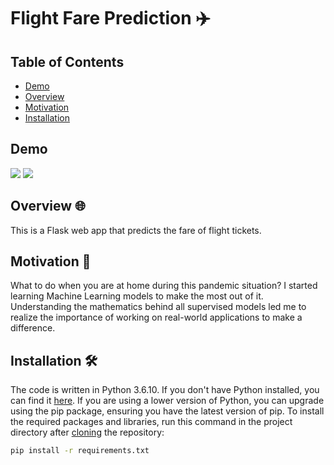# Flight Fare Prediction ✈️

## Table of Contents
  * [Demo](#demo)
  * [Overview](#overview)
  * [Motivation](#motivation)
  * [Installation](#installation)

## Demo

[![](https://i.imgur.com/R1g2wvC.png)](https://flight-price-prediction-api.herokuapp.com/)
[![](https://i.imgur.com/p0aeL6c.png)](https://flight-price-prediction-api.herokuapp.com/)

## Overview 🌐
This is a Flask web app that predicts the fare of flight tickets.

## Motivation 🚀
What to do when you are at home during this pandemic situation? I started learning Machine Learning models to make the most out of it. Understanding the mathematics behind all supervised models led me to realize the importance of working on real-world applications to make a difference.

## Installation 🛠️
The code is written in Python 3.6.10. If you don't have Python installed, you can find it [here](https://www.python.org/downloads/). If you are using a lower version of Python, you can upgrade using the pip package, ensuring you have the latest version of pip. To install the required packages and libraries, run this command in the project directory after [cloning](https://www.howtogeek.com/451360/how-to-clone-a-github-repository/) the repository:
```bash
pip install -r requirements.txt
